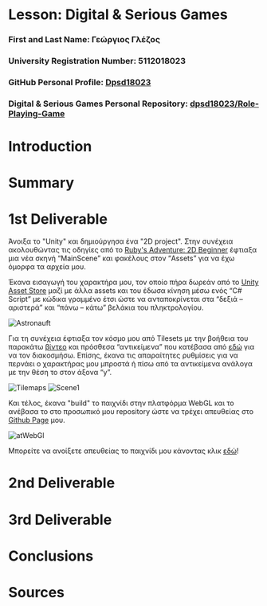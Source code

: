 # Lesson: Digital & Serious Games

### First and Last Name: Γεώργιος Γλέζος
### University Registration Number: 5112018023
### GitHub Personal Profile: [Dpsd18023](https://github.com/dpsd18023)
### Digital & Serious Games Personal Repository: [dpsd18023/Role-Playing-Game](https://github.com/dpsd18023/Role-Playing-Game)

# Introduction


# Summary

[]()

# 1st Deliverable

Άνοιξα το "Unity" και δημιούργησα ένα "2D project". Στην συνέχεια ακολουθώντας τις οδηγίες από το [Ruby's Adventure: 2D Beginner](https://learn.unity.com/project/ruby-s-2d-rpg?uv=2020.3) έφτιαξα μια νέα σκηνή “MainScene”  και φακέλους στον “Assets” για να έχω όμορφα τα αρχεία μου.

Έκανα εισαγωγή του χαρακτήρα μου, τον οποίο πήρα δωρεάν από το [Unity Asset Store](https://assetstore.unity.com/) μαζί με άλλα assets και του έδωσα κίνηση μέσω ενός “C# Script” με κώδικα γραμμένο έτσι ώστε να ανταποκρίνεται στα “δεξιά – αριστερά” και “πάνω – κάτω” βελάκια  του πληκτρολογίου.

![Astronauft](https://user-images.githubusercontent.com/115796095/201093736-6660ebf1-5172-4a40-b248-2424b596d12c.png)

Για τη συνέχεια έφτιαξα τον κόσμο μου από Tilesets με την βοήθεια του παρακάτω [βίντεο](https://www.youtube.com/watch?v=QkbGr1rAya8) και πρόσθεσα “αντικείμενα”  που κατέβασα από [εδώ](https://itch.io/) για να τον διακοσμήσω. 
Επίσης, έκανα τις απαραίτητες ρυθμίσεις για να περνάει ο χαρακτήρας μου μπροστά ή πίσω από τα αντικείμενα ανάλογα με την θέση το στον άξονα “y”.

![Tilemaps](https://user-images.githubusercontent.com/115796095/201095426-3dccd40a-dfb4-4a4f-bcdc-926c98f73cc5.png)
![Scene1](https://user-images.githubusercontent.com/115796095/201098329-9ec43f81-803f-4f17-860a-a579f9801a6f.png)

Και τέλος, έκανα "build" το παιχνίδι στην πλατφόρμα WebGL και το ανέβασα το στο προσωπικό μου repository ώστε να τρέχει απευθείας στο [Github Page](https://github.com/dpsd18023/Role-Playing-Game) μου. 

![atWebGl](https://user-images.githubusercontent.com/115796095/201100069-abfc9d08-391d-4f48-8367-8df3df7eabc5.png)

Μπορείτε να ανοίξετε απευθείας το παιχνίδι μου κάνοντας κλικ [εδώ](https://dpsd18023.github.io/Role-Playing-Game/)!



# 2nd Deliverable


# 3rd Deliverable 


# Conclusions


# Sources
